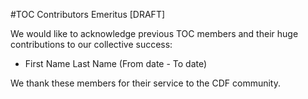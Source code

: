 #TOC Contributors Emeritus [DRAFT]

We would like to acknowledge previous TOC members and their huge contributions to our collective success:

* First Name Last Name (From date - To date)

We thank these members for their service to the CDF community.
